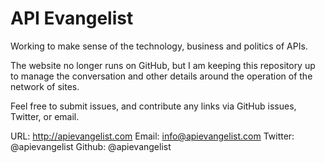# API Evangelist 

Working to make sense of the technology, business and politics of APIs.

The website no longer runs on GitHub, but I am keeping this repository up to manage the conversation and other details around the operation of the network of sites.

Feel free to submit issues, and contribute any links via GitHub issues, Twitter, or email.

URL: http://apievangelist.com Email: info@apievangelist.com Twitter: @apievangelist Github: @apievangelist